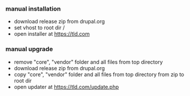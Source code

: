 ### manual installation
- download release zip from drupal.org
- set vhost to root dir /
- open installer at https://tld.com

### manual upgrade
- remove "core", "vendor" folder and all files from top directory
- download release zip from drupal.org
- copy "core", "vendor" folder and all files from top directory from zip to root dir
- open updater at https://tld.com/update.php